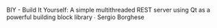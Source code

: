 BIY - Build It Yourself: A simple multithreaded REST server using Qt as a powerful building block library ∙ Sergio Borghese

